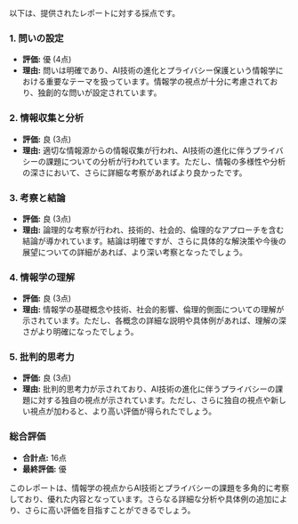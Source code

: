 以下は、提供されたレポートに対する採点です。

### 1. 問いの設定
- **評価:** 優 (4点)
- **理由:** 問いは明確であり、AI技術の進化とプライバシー保護という情報学における重要なテーマを扱っています。情報学の視点が十分に考慮されており、独創的な問いが設定されています。

### 2. 情報収集と分析
- **評価:** 良 (3点)
- **理由:** 適切な情報源からの情報収集が行われ、AI技術の進化に伴うプライバシーの課題についての分析が行われています。ただし、情報の多様性や分析の深さにおいて、さらに詳細な考察があればより良かったです。

### 3. 考察と結論
- **評価:** 良 (3点)
- **理由:** 論理的な考察が行われ、技術的、社会的、倫理的なアプローチを含む結論が導かれています。結論は明確ですが、さらに具体的な解決策や今後の展望についての詳細があれば、より深い考察となったでしょう。

### 4. 情報学の理解
- **評価:** 良 (3点)
- **理由:** 情報学の基礎概念や技術、社会的影響、倫理的側面についての理解が示されています。ただし、各概念の詳細な説明や具体例があれば、理解の深さがより明確になったでしょう。

### 5. 批判的思考力
- **評価:** 良 (3点)
- **理由:** 批判的思考力が示されており、AI技術の進化に伴うプライバシーの課題に対する独自の視点が示されています。ただし、さらに独自の視点や新しい視点が加わると、より高い評価が得られたでしょう。

### 総合評価
- **合計点:** 16点
- **最終評価:** 優

このレポートは、情報学の視点からAI技術とプライバシーの課題を多角的に考察しており、優れた内容となっています。さらなる詳細な分析や具体例の追加により、さらに高い評価を目指すことができるでしょう。